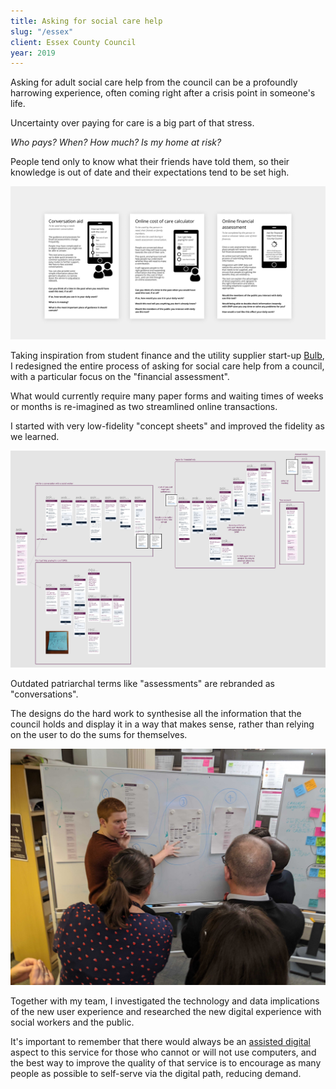 ```yaml
---
title: Asking for social care help
slug: "/essex"
client: Essex County Council
year: 2019
---
```


Asking for adult social care help from the council can be a profoundly harrowing experience, often coming right after a crisis point in someone's life.

Uncertainty over paying for care is a big part of that stress.

*Who pays? When? How much? Is my home at risk?*

People tend only to know what their friends have told them, so their knowledge is out of date and their expectations tend to be set high.

![Early concept sheets designed to spark conversation during user research sessions](../images/essex-2.jpg)

Taking inspiration from student finance and the utility supplier start-up [Bulb](https://bulb.co.uk/), I redesigned the entire process of asking for social care help from a council, with a particular focus on the "financial assessment".

What would currently require many paper forms and waiting times of weeks or months is re-imagined as two streamlined online transactions.

I started with very low-fidelity "concept sheets" and improved the fidelity as we learned.

![Later, more developed prototypes](../images/essex-3.jpg)

Outdated patriarchal terms like "assessments" are rebranded as "conversations". 

The designs do the hard work to synthesise all the information that the council holds and display it in a way that makes sense, rather than relying on the user to do the sums for themselves.

![Presenting early concepts at a show and tell](../images/essex-1.jpg)

Together with my team, I investigated the technology and data implications of the new user experience and researched the new digital experience with social workers and the public.

It's important to remember that there would always be an [assisted digital](https://www.gov.uk/service-manual/helping-people-to-use-your-service/assisted-digital-support-introduction) aspect to this service for those who cannot or will not use computers, and the best way to improve the quality of that service is to encourage as many people as possible to self-serve via the digital path, reducing demand.